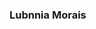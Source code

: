 ### Lubnnia Morais

<!--
https://www.linkedin.com/in/lubnnia-morais-554636109/
lubnnia@gmail.com

- Doutora em Engenharia da Computação pela Universidade de Pernambuco (2023). 
- Analista de sistemas da @Argila-Tecnologia. 

- Atuo na área de desenvolvimento de softwares, elaborando sites, aplicativos e sistemas mediante à necessidade do cliente. Apaixonada por tecnologia e em constante aprendizado!

- Tenho experiência com as seguintes tecnologias:

- Node.js;
- TypeScript; 
- React JS;
- React Native;
- Rest APIs;
- PostgreSQL and MongoDB;
- Git;
- ORM (TypeORM, Prisma)
-->

